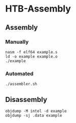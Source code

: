 # HTB-Assembly

## Assembly

### Manually

```
nasm -f elf64 example.s
ld -o example example.o
./example
```

### Automated
```
./assembler.sh
```

## Disassembly
```
objdump -M intel -d example
objdump -sj .data example
```
